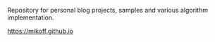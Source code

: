 Repository for personal blog projects, samples and various algorithm implementation.

https://mikoff.github.io
